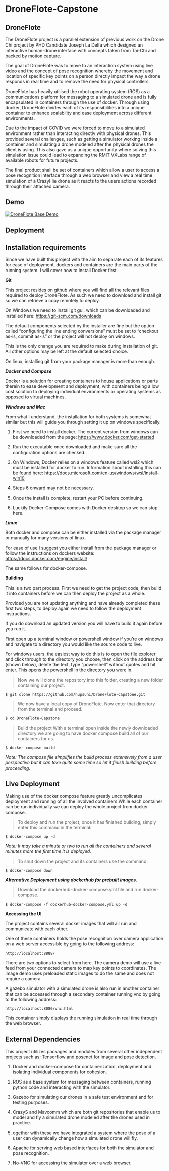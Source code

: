 DroneFlote-Capstone
==============================================================

DroneFlote
----------

The DroneFlote project is a parallel extension of previous work on the Drone Chi project by PHD Candidate Joseph La Delfa which designed an interactive human-drone interface with concepts taken from Tai-Chi and backed by motion capture.

The goal of DroneFlote was to move to an interaction system using live video and the concept of pose recognition whereby the movement and location of specific key points on a person directly impact the way a drone responds in real time and to remove the need for physical controllers.

DroneFlote has heavily utilised the robot operating system (ROS) as a communications platform for messaging to a simulated drone and is fully encapsulated in containers through the use of docker. Through using docker, DroneFlote divides each of its responsibilities into a unique container to enhance scalability and ease deployment across different environments.

Due to the impact of COVID we were forced to move to a simulated environment rather than interacting directly with physical drones. This provided several challenges, such as getting a simulator working inside a container and simulating a drone modeled after the physical drones the client is using. This also gave us a unique opportunity where solving this simulation issue could lead to expanding the RMIT VXLabs range of available robots for future projects.

The final product shall be set of containers which allow a user to access a pose recognition interface through a web browser and view a real time simulation of a CrazyFlie drone as it reacts to the users actions recorded through their attached camera.

Demo
------------

[![DroneFlote Base Demo](https://img.youtube.com/vi/n9M-YfXLTYI/0.jpg)](https://youtu.be/n9M-YfXLTYI)

Deployment
-----------
Installation requirements
--------------------------

Since we have built this project with the aim to separate each of its features for ease of deployment, dockers and containers are the main parts of the running system. I will cover how to install Docker first.

**Git**

This project resides on github where you will find all the relevant files required to deploy DroneFlote. As such we need to download and install git so we can retrieve a copy remotely to deploy.

On Windows we need to install git gui, which can be downloaded and installed here:
https://git-scm.com/downloads

The default components selected by the installer are fine but the option called “configuring the line ending conversions” must be set to “checkout as-is, commit as-is” or the project will not deploy on windows. 

This is the only change you are required to make during installation of git. All other options may be left at the default selected choice.

On linux, installing git from your package manager is more than enough.

***Docker and Compose***

Docker is a solution for creating containers to house applications or parts therein to ease development and deployment, with containers being a low cost solution to deploying individual environments or operating systems as opposed to virtual machines.

***Windows and Mac***

From what I understand, the installation for both systems is somewhat similar but this will guide you through setting it up on windows specifically.

1. First we need to install docker. The current version from windows can be downloaded from the page:
https://www.docker.com/get-started

1. Run the executable once downloaded and make sure all the configuration options are checked.

1. On Windows, Docker relies on a windows feature called wsl2 which must be installed for docker to run. Information about installing this can be found here:
https://docs.microsoft.com/en-us/windows/wsl/install-win10

1. Steps 6 onward may not be necessary.

1. Once the install is complete, restart your PC before continuing.

1. Luckily Docker-Compose comes with Docker desktop so we can stop here.

***Linux***

Both docker and compose can be either installed via the package manager or manually for many versions of linux.

For ease of use I suggest you either install from the package manager or follow the instructions on dockers website:
https://docs.docker.com/engine/install/

The same follows for docker-compose.

**Building**

This is a two part process. First we need to get the project code, then build it into containers before we can then deploy the project as a whole.

Provided you are not updating anything and have already completed these first two steps, to deploy again we need to follow the deployment instructions.

If you do download an updated version you will have to build it again before you run it.

First open up a terminal window or powershell window if you’re on windows and navigate to a directory you would like the source code to live.

For windows users, the easiest way to do this is to open the file explorer and click through to the directory you choose, then click on the address bar (shown below), delete the text, type “powershell” without quotes and hit enter. This opens the powershell in the directory you were in.

> Now we will clone the repository into this folder, creating a new folder containing our project.
```console
$ git clone https://github.com/hupsuni/DroneFlote-Capstone.git
```

> We now have a local copy of DroneFlote. Now enter that directory from the terminal and proceed.

```console
$ cd DroneFlote-Capstone
```
> Build the project
With a terminal open inside the newly downloaded directory we are going to have docker compose build all of our containers for us.
```console
$ docker-compose build
```
*Note: The compose file simplifies the build process extensively from a user perspective but it can take quite some time so let it finish building before proceeding.*

Live Deployment
--------------
Making use of the docker compose feature greatly uncomplicates deployment and running of all the involved containers.While each container can be run individually we can deploy the whole project from docker compose.

>To deploy and run the project, once it has finished building, simply enter this command in the terminal:
```console
$ docker-compose up -d
```

*Note: It may take a minute or two to run all the containers and several minutes more the first time it is deployed.*

>To shut down the project and its containers use the command:
```console
$ docker-compose down
```
***Alternative Deployment using dockerhub for prebuilt images.***

>Download the dockerhub-docker-compose.yml file and run docker-compose.

```console
$ docker-compose -f dockerhub-docker-compose.yml up -d
```

**Accessing the UI**

The project contains several docker images that will all run and communicate with each other.

One of these containers holds the pose recognition over camera application on a web server accessible by going to the following address:
```text
http://localhost:8888/
```

There are two options to select from here. 
The camera demo will use a live feed from your connected camera to map key points to coordinates.
The image demo uses preloaded static images to do the same and does not require a camera.

A gazebo simulator with a simulated drone is also run in another container that can be accessed through a secondary container running vnc by going to the following address:
```text
http://localhost:8080/vnc.html
```
This container simply displays the running simulation in real time through the web browser.

External Dependencies
-------------------

This project utilizes packages and modules from several other independent projects such as; Tensorflow and posenet for image and pose detection. 

1. Docker and docker-compose for containerization, deployment and isolating individual components for cohesion.

1. ROS as a base system for messaging between containers, running python code and interacting with the simulator.

1. Gazebo for simulating our drones in a safe test environment and for testing purposes.

1. CrazyS and Mavcomm which are both git repositories that enable us to model and fly a simulated drone modeled after the drones used in practice.

1. ogether with these we have integrated a system where the pose of a user can dynamically change how a simulated drone will fly.

1. Apache for serving web based interfaces for both the simulator and pose recognition.

1. No-VNC for accessing the simulator over a web browser.

